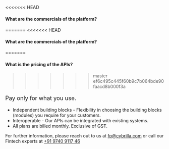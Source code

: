 <<<<<<< HEAD
#### What are the commercials of the platform?
=======
<<<<<<< HEAD
#### What are the commercials of the platform?
=======
#### What is the pricing of the APIs?
>>>>>>> master
>>>>>>> ef6c495c445f60b9c7b064bde90faacd8b000f3a

<p style="font-size:18px">Pay only for what you use.</p>


- Independent building blocks - Flexibility in choosing the building blocks (modules) you require for your customers. 
- Interoperable - Our APIs can be integrated with existing systems.
- All plans are billed monthly. Exclusive of GST.

For further information, please reach out to us at [fp@cybrilla.com](mailto:fp@cybrilla.com) or call our Fintech experts at [+91 9740 9117 46](tel:+919740911746)